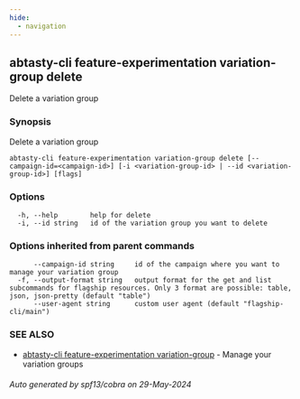 ```yaml
---
hide:
  - navigation
---
```

## abtasty-cli feature-experimentation variation-group delete

Delete a variation group

### Synopsis

Delete a variation group

```
abtasty-cli feature-experimentation variation-group delete [--campaign-id=<campaign-id>] [-i <variation-group-id> | --id <variation-group-id>] [flags]
```

### Options

```
  -h, --help        help for delete
  -i, --id string   id of the variation group you want to delete
```

### Options inherited from parent commands

```
      --campaign-id string     id of the campaign where you want to manage your variation group
  -f, --output-format string   output format for the get and list subcommands for flagship resources. Only 3 format are possible: table, json, json-pretty (default "table")
      --user-agent string      custom user agent (default "flagship-cli/main")
```

### SEE ALSO

* [abtasty-cli feature-experimentation variation-group](abtasty-cli_feature-experimentation_variation-group.md)	 - Manage your variation groups

###### Auto generated by spf13/cobra on 29-May-2024
